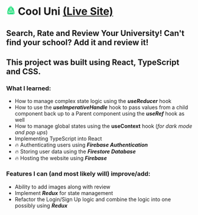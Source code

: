 <!-- ![icon](./public/icon.svg)  -->

# <img src="./public/icon.svg" style="width: 25px;" /> Cool Uni [(Live Site)](https://cool-schools.web.app/)
 

## Search, Rate and Review Your University! Can't find your school? Add it and review it!

## This project was built using React, TypeScript and CSS.

### What I learned:
- How to manage complex state logic using the ***useReducer*** hook
- How to use the ***useImperativeHandle*** hook to pass values from a child component back up to a Parent component using the ***useRef*** hook as well
- How to manage global states using the **useContext** hook (*for dark mode and pop ups*)
- Implementing TypeScript into React
- 🔥 Authenticating users using ***Firebase Authentication***
- 🔥 Storing user data using the ***Firestore Database***
- 🔥 Hosting the website using ***Firebase***

### Features I can (and most likely will) improve/add:
- Ability to add images along with review
- Implement ***Redux*** for state management
- Refactor the Login/Sign Up logic and combine the logic into one possibly using ***Redux***